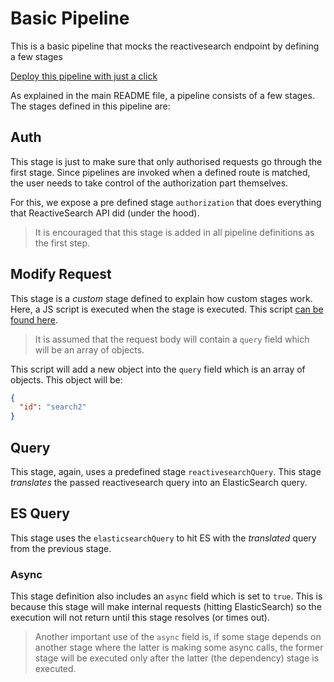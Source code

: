 # Basic Pipeline

This is a basic pipeline that mocks the reactivesearch endpoint by defining a few stages

[Deploy this pipeline with just a click](https://dashboard.reactivesearch.io/deploy?template=https://raw.githubusercontent.com/appbaseio/pipelines-template/master/basic/pipeline_oneclick.yaml)

As explained in the main README file, a pipeline consists of a few stages. The stages defined in this pipeline are:

## Auth

This stage is just to make sure that only authorised requests go through the first stage. Since pipelines are invoked when a defined route is matched, the user needs to take control of the authorization part themselves.

For this, we expose a pre defined stage `authorization` that does everything that ReactiveSearch API did (under the hood).

> It is encouraged that this stage is added in all pipeline definitions as the first step.

## Modify Request

This stage is a _custom_ stage defined to explain how custom stages work. Here, a JS script is executed when the stage is executed. This script [can be found here](./modifyRequest.js).

> It is assumed that the request body will contain a `query` field which will be an array of objects.

This script will add a new object into the `query` field which is an array of objects. This object will be:

```json
{
  "id": "search2"
}
```

## Query

This stage, again, uses a predefined stage `reactivesearchQuery`. This stage _translates_ the passed reactivesearch query into an ElasticSearch query.

## ES Query

This stage uses the `elasticsearchQuery` to hit ES with the _translated_ query from the previous stage.

### Async

This stage definition also includes an `async` field which is set to `true`. This is because this stage will make internal requests (hitting ElasticSearch) so the execution will not return until this stage resolves (or times out).

> Another important use of the `async` field is, if some stage depends on another stage where the latter is making some async calls, the former stage will be executed only after the latter (the dependency) stage is executed.
